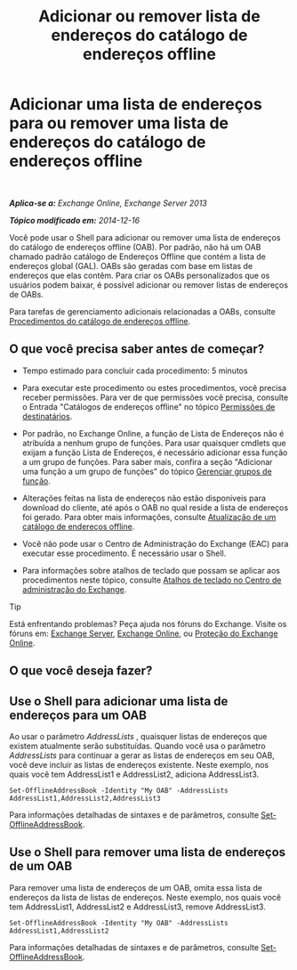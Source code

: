 ﻿---
title: 'Adicionar ou remover lista de endereços do catálogo de endereços offline'
TOCTitle: Adicionar uma lista de endereços para ou remover uma lista de endereços do catálogo de endereços offline
ms:assetid: 86bd5651-ad41-4516-bf23-6579f4e4da03
ms:mtpsurl: https://technet.microsoft.com/pt-br/library/Bb123563(v=EXCHG.150)
ms:contentKeyID: 50486076
ms.date: 05/22/2018
mtps_version: v=EXCHG.150
ms.translationtype: MT
---

# Adicionar uma lista de endereços para ou remover uma lista de endereços do catálogo de endereços offline

 

_**Aplica-se a:** Exchange Online, Exchange Server 2013_

_**Tópico modificado em:** 2014-12-16_

Você pode usar o Shell para adicionar ou remover uma lista de endereços do catálogo de endereços offline (OAB). Por padrão, não há um OAB chamado padrão catálogo de Endereços Offline que contém a lista de endereços global (GAL). OABs são geradas com base em listas de endereços que elas contêm. Para criar os OABs personalizados que os usuários podem baixar, é possível adicionar ou remover listas de endereços de OABs.

Para tarefas de gerenciamento adicionais relacionadas a OABs, consulte [Procedimentos do catálogo de endereços offline](https://docs.microsoft.com/pt-br/exchange/address-books/offline-address-books/offline-address-book-procedures).

## O que você precisa saber antes de começar?

  - Tempo estimado para concluir cada procedimento: 5 minutos

  - Para executar este procedimento ou estes procedimentos, você precisa receber permissões. Para ver de que permissões você precisa, consulte o Entrada "Catálogos de endereços offline" no tópico [Permissões de destinatários](recipients-permissions-exchange-2013-help.md).

  - Por padrão, no Exchange Online, a função de Lista de Endereços não é atribuída a nenhum grupo de funções. Para usar quaisquer cmdlets que exijam a função Lista de Endereços, é necessário adicionar essa função a um grupo de funções. Para saber mais, confira a seção "Adicionar uma função a um grupo de funções" do tópico [Gerenciar grupos de função](manage-role-groups-exchange-2013-help.md).

  - Alterações feitas na lista de endereços não estão disponíveis para download do cliente, até após o OAB no qual reside a lista de endereços foi gerado. Para obter mais informações, consulte [Atualização de um catálogo de endereços offline](https://docs.microsoft.com/pt-br/exchange/address-books/offline-address-books/update-offline-address-book).

  - Você não pode usar o Centro de Administração do Exchange (EAC) para executar esse procedimento. É necessário usar o Shell.

  - Para informações sobre atalhos de teclado que possam se aplicar aos procedimentos neste tópico, consulte [Atalhos de teclado no Centro de administração do Exchange](keyboard-shortcuts-in-the-exchange-admin-center-exchange-online-protection-help.md).


> [!TIP]
> Está enfrentando problemas? Peça ajuda nos fóruns do Exchange. Visite os fóruns em: <A href="https://go.microsoft.com/fwlink/p/?linkid=60612">Exchange Server</A>, <A href="https://go.microsoft.com/fwlink/p/?linkid=267542">Exchange Online</A>, ou <A href="https://go.microsoft.com/fwlink/p/?linkid=285351">Proteção do Exchange Online</A>.



## O que você deseja fazer?

## Use o Shell para adicionar uma lista de endereços para um OAB

Ao usar o parâmetro *AddressLists* , quaisquer listas de endereços que existem atualmente serão substituídas. Quando você usa o parâmetro *AddressLists* para continuar a gerar as listas de endereços em seu OAB, você deve incluir as listas de endereços existente. Neste exemplo, nos quais você tem AddressList1 e AddressList2, adiciona AddressList3.

    Set-OfflineAddressBook -Identity "My OAB" -AddressLists AddressList1,AddressList2,AddressList3

Para informações detalhadas de sintaxes e de parâmetros, consulte [Set-OfflineAddressBook](https://technet.microsoft.com/pt-br/library/aa996330\(v=exchg.150\)).

## Use o Shell para remover uma lista de endereços de um OAB

Para remover uma lista de endereços de um OAB, omita essa lista de endereços da lista de listas de endereços. Neste exemplo, nos quais você tem AddressList1, AddressList2 e AddressList3, remove AddressList3.

    Set-OfflineAddressBook -Identity "My OAB" -AddressLists AddressList1,AddressList2

Para informações detalhadas de sintaxes e de parâmetros, consulte [Set-OfflineAddressBook](https://technet.microsoft.com/pt-br/library/aa996330\(v=exchg.150\)).

